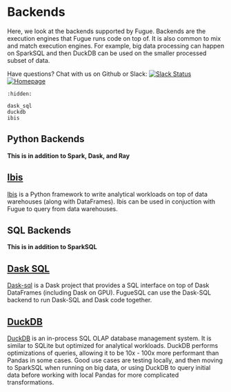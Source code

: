 # Backends

Here, we look at the backends supported by Fugue. Backends are the execution engines that Fugue runs code on top of. It is also common to mix and match execution engines. For example, big data processing can happen on SparkSQL and then DuckDB can be used on the smaller processed subset of data.

Have questions? Chat with us on Github or Slack:
[![Slack Status](https://img.shields.io/badge/slack-join_chat-white.svg?logo=slack&style=social)](http://slack.fugue.ai)
[![Homepage](https://img.shields.io/badge/fugue-source--code-red?logo=github)](https://github.com/fugue-project/fugue)

```{toctree}
:hidden:

dask_sql
duckdb
ibis
```

## Python Backends

**This is in addition to Spark, Dask, and Ray**

## [Ibis](ibis.ipynb)
[Ibis](https://github.com/ibis-project/ibis) is a Python framework to write analytical workloads on top of data warehouses (along with DataFrames). Ibis can be used in conjuction with Fugue to query from data warehouses.

## SQL Backends

**This is in addition to SparkSQL**

## [Dask SQL](dask_sql.ipynb)
[Dask-sql](https://github.com/dask-contrib/dask-sql) is a Dask project that provides a SQL interface on top of Dask DataFrames (including Dask on GPU). FugueSQL can use the Dask-SQL backend to run Dask-SQL and Dask code together.

## [DuckDB](duckdb.ipynb)
[DuckDB](https://duckdb.org/) is an in-process SQL OLAP database management system. It is similar to SQLite but optimized for analytical workloads. DuckDB performs optimizations of queries, allowing it to be 10x - 100x more performant than Pandas in some cases. Good use cases are testing locally, and then moving to SparkSQL when running on big data, or using DuckDB to query initial data before working with local Pandas for more complicated transformations.